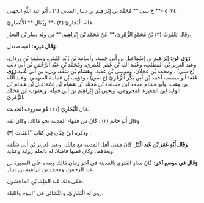 ٥٠٢٤ -** خ سي:** مُحَمَّد بن إِبْرَاهِيم بن دينار المدني (١) ، أَبُو عَبد اللَّهِ الجهني.

قاله الْبُخَارِيّ (٢) ،** ويُقال:** الأَنْصارِيّ.

وَقَال يَعْقُوبُ (٣) بْنُ مُحَمَّدٍ الزُّهْرِيّ،** عَنْ مُحَمَّد بْن إِبْرَاهِيم:** من ولد دينار بْن النجار.

**وَقَال غيره:** لقبه صندل.

**رَوَى عَن:** إِبْرَاهِيم بن إِسْمَاعِيل بن أَبي حبيبة، وأسامة بْن زَيْد الليثي، وسلمة بْن وردان، وعبد العزيز بْن المطلب، وعُبَيد الله بْن عُمَر العُمَري، ومُحَمَّد بْن عَبْد الرَّحْمَنِ بْن أَبي ذئب (خ سي) ، ومحمد بْن عجلان، وموسى بْن عقبة، وهشام بْن سَعْد، ويزيد بن أَبي عُبَيد.**رَوَى عَنه:** أبو مصعب أحمد بْن أَبي بَكْر الزُّهْرِيّ (خ سي) ، وذؤيب بْن غمامة السهمي، وعبد الله بن وهب، وأبو هشام محمد ابن مسلمة بْن مُحَمَّد بْن هشام بْن إِسْمَاعِيل بْن هشام بْن الوليد ابن المغيرة المخزومي، ويحيى بْن إِبْرَاهِيم بن أَبي قتيلة، ويعقوب ابن مُحَمَّد الزُّهْرِيّ.

قال الْبُخَارِيّ (١) : هُوَ معروف الحديث.

وَقَال أَبُو حاتم (٢) : كَانَ من فقهاء المدينة نحو مَالِك، وكان ثقة

وذكره ابنُ حِبَّان فِي كتاب "الثقات (٣) .

**وَقَال أَبُو عُمَر بْن عَبد الْبَرِّ:** كَانَ مفتي أهل المدينة مع مالك، وعبد العزيز بْن أَبي سَلَمَة وبعدهما، وكان فقيها فاضلا، له بالعلم رواية وعناية.

**وَقَال في موضع آخر:** كَانَ مدار الفتوى بالمدينة في آخر زمان مَالِك وبعده على المغيرة بن عبد الرحمن، ومحمد بن إبراهيم بن دينار.

حكى ذلك عَبد المَلِك بْن الماجشون.

روى له الْبُخَارِيّ، والنَّسَائي في "اليوم والليلة.